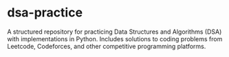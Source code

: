 # dsa-practice

A structured repository for practicing Data Structures and Algorithms (DSA) with
implementations in Python. Includes solutions to coding problems from Leetcode,
Codeforces, and other competitive programming platforms.

